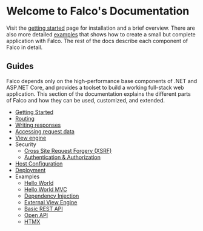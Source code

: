 # Welcome to Falco's Documentation

Visit the [getting started](get-started.md) page for installation and a brief overview. There are also more detailed [examples](example-hello-world.md) that shows how to create a small but complete application with Falco. The rest of the docs describe each component of Falco in detail.

## Guides

Falco depends only on the high-performance base components of .NET and ASP.NET Core, and provides a toolset to build a working full-stack web application. This section of the documentation explains the different parts of Falco and how they can be used, customized, and extended.

- [Getting Started](get-started.md)
- [Routing](routing.md)
- [Writing responses](response.md)
- [Accessing request data](request.md)
- [View engine](markup.md)
- Security
    - [Cross Site Request Forgery (XSRF)](cross-site-request-forgery.html)
    - [Authentication & Authorization](authentication.html)
- [Host Configuration](host-configuration.md)
- [Deployment](deployment.md)
- Examples
    - [Hello World](example-hello-world.md)
    - [Hello World MVC](example-hello-world-mvc.md)
    - [Dependency Injection](example-dependency-injection.md)
    - [External View Engine](example-external-view-engine.md)
    - [Basic REST API](example-basic-rest-api.md)
    - [Open API](example-open-api.md)
    - [HTMX](example-htmx.md)
